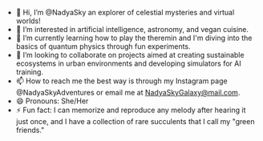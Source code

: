 - 👋 Hi, I’m @NadyaSky an explorer of celestial mysteries and virtual worlds!
- 👀 I’m interested in artificial intelligence, astronomy, and vegan cuisine.
- 🌱 I’m currently learning how to play the theremin and I'm diving into the basics of quantum physics through fun experiments.
- 💞️ I’m looking to collaborate on projects aimed at creating sustainable ecosystems in urban environments and developing simulators for AI training.
- 📫 How to reach me the best way is through my Instagram page @NadyaSkyAdventures or email me at NadyaSkyGalaxy@mail.com.
- 😄 Pronouns: She/Her
- ⚡ Fun fact: I can memorize and reproduce any melody after hearing it just once, and I have a collection of rare succulents that I call my "green friends."

